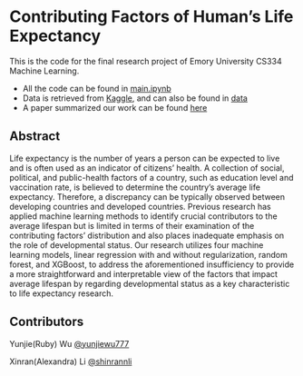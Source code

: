 # Contributing Factors of Human’s Life Expectancy

This is the code for the final research project of Emory University CS334 Machine Learning.

- All the code can be found in [main.ipynb](https://github.com/yunjiewu777/CS334/blob/main/main.ipynb)
- Data is retrieved from [Kaggle](https://www.kaggle.com/datasets/kumarajarshi/life-expectancy-who), and can also be found in [data](https://github.com/yunjiewu777/CS334/blob/main/data/life_expectancy_data.csv)
- A paper summarized our work can be found [here](https://github.com/yunjiewu777/CS334/blob/main/life-expectancy.pdf)

## Abstract

Life expectancy is the number of years a person can be expected to live and is often used as an indicator of citizens’ health. A collection of social, political, and public-health factors of a country, such as education level and vaccination rate, is believed to determine the country’s average life expectancy. Therefore, a discrepancy can be typically observed between developing countries and developed countries. Previous research has applied machine learning methods to identify crucial contributors to the average lifespan but is limited in terms of their examination of the contributing factors’ distribution and also places inadequate emphasis on the role of developmental status. Our research utilizes four machine learning models, linear regression with and without regularization, random forest, and XGBoost, to address the aforementioned insufficiency to provide a more straightforward and interpretable view of the factors that impact average lifespan by regarding developmental status as a key characteristic to life expectancy research.


## Contributors

Yunjie(Ruby) Wu [@yunjiewu777](https://github.com/yunjiewu777)

Xinran(Alexandra) Li [@shinrannli](https://github.com/shinrannli)
